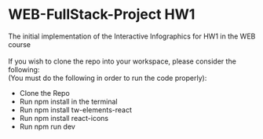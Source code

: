 # WEB-FullStack-Project HW1
The initial implementation of the Interactive Infographics for HW1 in the WEB course
<br>
<br>
If you wish to clone the repo into your workspace, please consider the following:
<br>
(You must do the following in order to run the code properly):
<br>
  - Clone the Repo
  - Run npm install in the terminal
  - Run npm install tw-elements-react
  - Run npm install react-icons
  - Run npm run dev
<br>
